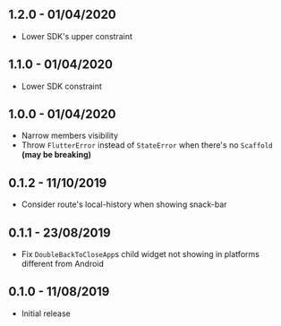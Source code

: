 ## 1.2.0 - 01/04/2020

- Lower SDK's upper constraint

## 1.1.0 - 01/04/2020

- Lower SDK constraint

## 1.0.0 - 01/04/2020

- Narrow members visibility 
- Throw `FlutterError` instead of `StateError` when there's no `Scaffold` **(may be breaking)** 

## 0.1.2 - 11/10/2019

- Consider route's local-history when showing snack-bar 

## 0.1.1 - 23/08/2019

- Fix `DoubleBackToCloseApp`s child widget not showing in platforms different from Android

## 0.1.0 - 11/08/2019

- Initial release